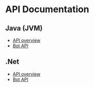 # API Documentation

## Java (JVM)

- [API overview](https://robocode.dev/tankroyale/api/java/)
- [Bot API](https://robocode.dev/tankroyale/api/java/dev/robocode/tankroyale/botapi/package-summary.html)

## .Net

- [API overview](https://robocode.dev/tankroyale/api/dotnet/)
- [Bot API](https://robocode.dev/tankroyale/api/dotnet/api/Robocode.TankRoyale.BotApi.html) 